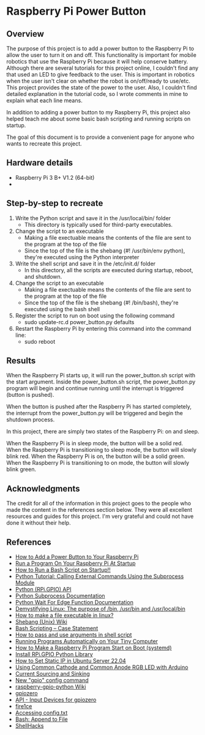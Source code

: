 # Raspberry Pi Power Button

## Overview
The purpose of this project is to add a power button to the Raspberry Pi to allow the user to turn it on and off. This functionality is important for mobile robotics that use the Raspberry Pi because it will help conserve battery. Although there are several tutorials for this project online, I couldn't find any that used an LED to give feedback to the user. This is important in robotics when the user isn't clear on whether the robot is on/off/ready to use/etc. This project provides the state of the power to the user. Also, I couldn't find detailed explanation in the tutorial code, so I wrote comments in mine to explain what each line means.

In addition to adding a power button to my Raspberry Pi, this project also helped teach me about some basic bash scripting and running scripts on startup.  

The goal of this document is to provide a convenient page for anyone who wants to recreate this project.


## Hardware details
- Raspberry Pi 3 B+ V1.2 (64-bit)
- 

## Step-by-step to recreate
<!-- Redo the format of this section-->
1) Write the Python script and save it in the /usr/local/bin/ folder
    - This directory is typically used for third-party executables. 
2) Change the script to an executable
    - Making a file exectuable means the contents of the file are sent to the program at the top of the file
    - Since the top of the file is the shebang (#! /usr/bin/env python), they're executed using the Python interpreter
3) Write the shell script and save it in the /etc/init.d/ folder
    - In this directory, all the scripts are executed during startup, reboot, and shutdown.
4) Change the script to an executable
    - Making a file exectuable means the contents of the file are sent to the program at the top of the file
    - Since the top of the file is the shebang (#! /bin/bash), they're executed using the bash shell
5) Register the script to run on boot using the following command
    - sudo update-rc.d power_button.py defaults
6) Restart the Raspberry Pi by entering this command into the command line:
    - sudo reboot

<!-- Explain the concepts from the code here so the comments in the code will be significantly less-->


## Results

When the Raspberry Pi starts up, it will run the power_button.sh script with the start argument. Inside the power_button.sh script, the power_button.py program will begin and continue running until the interrupt is triggered (button is pushed). 

When the button is pushed after the Raspberry Pi has started completely, the interrupt from the power_button.py will be triggered and begin the shutdown process.




In this project, there are simply two states of the Raspberry Pi: on and sleep. 
<!-- Change this to a table-->
When the Raspberry Pi is in sleep mode, the button will be a solid red.
When the Raspberry Pi is transitioning to sleep mode, the button will slowly blink red.
When the Raspberry Pi is on, the button will be a solid green.
When the Raspberry Pi is transitioning to on mode, the button will slowly blink green.


## Acknowledgments
The credit for all of the information in this project goes to the people who made the content in the references section below. They were all excellent resources and guides for this project. I'm very grateful and could not have done it without their help. 


## References
- [How to Add a Power Button to Your Raspberry Pi](https://howchoo.com/g/mwnlytk3zmm/how-to-add-a-power-button-to-your-raspberry-pi?utm_source=youtube&utm_medium=referral&utm_campaign=power-button-video&utm_content=description)
- [Run a Program On Your Raspberry Pi At Startup](https://www.dexterindustries.com/howto/run-a-program-on-your-raspberry-pi-at-startup/#:~:text=d%20directory,shutdown%20or%20reboot%20the%20system)
- [How to Run a Bash Script on Startup!!](https://www.youtube.com/watch?v=jcE8U1lG514)
- [Python Tutorial: Calling External Commands Using the Subprocess Module](https://youtu.be/2Fp1N6dof0Y)
- [Python (RPi.GPIO) API](https://learn.sparkfun.com/tutorials/raspberry-gpio/python-rpigpio-api)
- [Python Subprocess Documentation](https://docs.python.org/3/library/subprocess.html#subprocess.call)
- [Python Wait For Edge Function Documentation](https://sourceforge.net/p/raspberry-gpio-python/wiki/Inputs/)
- [Demystifying Linux: The purpose of /bin, /usr/bin and /usr/local/bin](https://dev.to/kcdchennai/demystifying-linux-the-purpose-of-bin-usrbin-and-usrlocalbin-5a8e#:~:text=What%20about%20%2Fusr%2Flocal%2F,the%20binaries%20for%20root%20users.)
- [How to make a file executable in linux?](https://medium.com/@peey/how-to-make-a-file-executable-in-linux-99f2070306b5#:~:text=What%20exactly%20happens%20when%20we,those%20commands%20into%20the%20shell.)
- [Shebang (Unix) Wiki](https://en.wikipedia.org/wiki/Shebang_(Unix))
- [Bash Scripting – Case Statement](https://www.geeksforgeeks.org/bash-scripting-case-statement/)
- [How to pass and use arguments in shell script](https://www.educative.io/answers/how-to-pass-and-use-arguments-in-shell-script)
- [Running Programs Automatically on Your Tiny Computer](https://learn.adafruit.com/running-programs-automatically-on-your-tiny-computer)
- [How to Make a Raspberry Pi Program Start on Boot (systemd)](https://www.youtube.com/watch?v=DUGZC-tNm2w)
- [Install RPi.GPIO Python Library](https://www.raspberrypi-spy.co.uk/2012/05/install-rpi-gpio-python-library/)
- [How to Set Static IP in Ubuntu Server 22.04](https://www.youtube.com/watch?v=fayx4jWqyWk)
- [Using Common Cathode and Common Anode RGB LED with Arduino](https://www.hackster.io/techmirtz/using-common-cathode-and-common-anode-rgb-led-with-arduino-7f3aa9)
- [Current Sourcing and Sinking](https://startingelectronics.org/articles/current-sourcing-sinking/)
- [New "gpio" config command](https://forums.raspberrypi.com/viewtopic.php?f=117&t=208748)
- [raspberry-gpio-python Wiki](https://sourceforge.net/p/raspberry-gpio-python/wiki/Inputs/)
- [gpiozero](https://gpiozero.readthedocs.io/en/stable/)
- [API - Input Devices for gpiozero](https://gpiozero.readthedocs.io/en/stable/api_input.html)
- [fire1ce](https://github.com/fire1ce/raspberry-pi-power-button) 
- [Accessing config.txt](https://forums.raspberrypi.com/viewtopic.php?t=241485)
- [Bash: Append to File](https://linuxize.com/post/bash-append-to-file/)
- [ShellHacks](https://www.shellhacks.com/sudo-echo-to-file-permission-denied/)